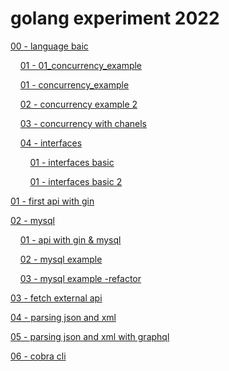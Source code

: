 # golang experiment 2022

[00 - language baic](./00_language_basics/)

&nbsp;&nbsp;&nbsp;&nbsp;[01 - 01_concurrency_example](./00_language_basics/01_concurrency_example/)

&nbsp;&nbsp;&nbsp;&nbsp;[01 - concurrency_example](./00_language_basics/01_concurrency_example/)

&nbsp;&nbsp;&nbsp;&nbsp;[02 - concurrency example 2](./00_language_basics/02_concurrency_example_2/)

&nbsp;&nbsp;&nbsp;&nbsp;[03 - concurrency with chanels](./00_language_basics/03_concurrency_example_with_chanels/)

&nbsp;&nbsp;&nbsp;&nbsp;[04 - interfaces](./00_language_basics/04_interfaces/)

&nbsp;&nbsp;&nbsp;&nbsp;&nbsp;&nbsp;&nbsp;&nbsp;[01 - interfaces basic](./00_language_basics/04_interfaces/01_interfaces_basic/)

&nbsp;&nbsp;&nbsp;&nbsp;&nbsp;&nbsp;&nbsp;&nbsp;[01 - interfaces basic 2](./00_language_basics/04_interfaces/02_interfaces_basics_2/)


[01 - first api with gin](./01_first_api/)

[02 - mysql](./02_mysql/)

&nbsp;&nbsp;&nbsp;&nbsp;[01 - api with gin & mysql](./02_mysql/01_mysql_with_gin/)

&nbsp;&nbsp;&nbsp;&nbsp;[02 - mysql example](./02_mysql/02_mysql_example/)

&nbsp;&nbsp;&nbsp;&nbsp;[03 - mysql example -refactor](./02_mysql/03_mysql_example_refactor/)

[03 - fetch external api](./03_fetch_external_api/)

[04 - parsing json and xml](./04_parse_json_and_xml)

[05 - parsing json and xml with graphql](./05_parsing_json_and_xml_with_graphql/)

[06 - cobra cli](./06_cobra_cli/)
